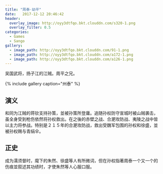```yaml
---
title: "周泰·幼平"
date:   2017-12-12 20:46:42
header:
  overlay_image: http://oyy3dtfqo.bkt.clouddn.com/s320-1.png
  overlay_filter: 0.5
categories:
  - Games
  - Sango
gallery:
  - image_path: http://oyy3dtfqo.bkt.clouddn.com/91-1.png
  - image_path: http://oyy3dtfqo.bkt.clouddn.com/a172-1.png
  - image_path: http://oyy3dtfqo.bkt.clouddn.com/a126-1.png
---
```


吴国武将，扬子江的江贼。周平之兄。

{% include gallery caption="州泰" %}

## 演义

和同为江贼的蒋钦支持孙策，並被孙策所登庸。追随孙权防守宣城时被山贼袭击，虽全身受到枪伤依然将孙权救出。在之後的赤壁之战、合淝攻防战、夷陵之战中皆以主力将参战。特别是２１５年的合淝攻防战，救出受魏军包围的孙权和徐盛，並被孙权赐与青绢伞。

## 正史

成为濡须督时，麾下的朱然、徐盛等人有所微词，但在孙权指著周泰一个又一个的伤痕並叙述其功绩时，才使朱然等人心服口服。